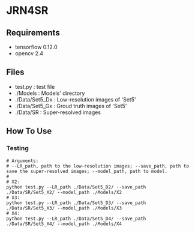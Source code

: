 # JRN4SR


## Requirements
- tensorflow 0.12.0
- opencv 2.4

## Files
- test.py : test file
- ./Models : Models' directory
- ./Data/Set5_Dx : Low-resolution images of 'Set5'
- ./Data/Set5_Gx : Groud truth images of 'Set5'
- ./Data/SR : Super-resolved images

## How To Use

### Testing
```shell
# Arguments:
# --LR_path, path to the low-resolution images; --save_path, path to save the super-resolved images; --model_path, path to model.
# 
# X2:
python test.py --LR_path ./Data/Set5_D2/ --save_path ./Data/SR/Set5_X2/ --model_path ./Models/X2
# X3:
python test.py --LR_path ./Data/Set5_D3/ --save_path ./Data/SR/Set5_X3/ --model_path ./Models/X3
# X4:
python test.py --LR_path ./Data/Set5_D4/ --save_path ./Data/SR/Set5_X4/ --model_path ./Models/X4
```
# 



